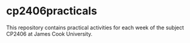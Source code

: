 # cp2406practicals

This repository contains practical activities for each week of the subject CP2406 at James Cook University.

